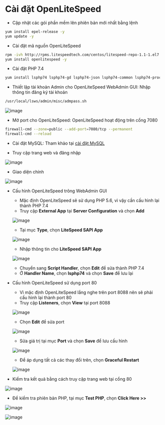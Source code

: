 # Cài đặt OpenLiteSpeed
- Cập nhật các gói phần mềm lên phiên bản mới nhất bằng lệnh

```sh
yum install epel-release -y
yum update -y
```

- Cài đặt mã nguồn OpenLiteSpeed

```sh
rpm -ivh http://rpms.litespeedtech.com/centos/litespeed-repo-1.1-1.el7.noarch.rpm
yum install openlitespeed -y
```

- Cài đặt PHP 7.4

```sh
yum install lsphp74 lsphp74-gd lsphp74-json lsphp74-common lsphp74-process lsphp74-mbstring lsphp74-mysqlnd lsphp74-xml lsphp74-opcache lsphp74-mcrypt lsphp74-pdo lsphp74-imap lsphp74-bcmath lsphp74-pecl-memcache lsphp74-pecl-memcached lsphp74-pecl-redis lsphp74-pgsql lsphp74-zip -y
```

- Thiết lập tài khoản Admin cho OpenLiteSpeed WebAdmin GUI: Nhập thông tin đăng ký tài khoản

```sh
/usr/local/lsws/admin/misc/admpass.sh
```

![image](./image/OLS%201.png)

- Mở port cho OpenLiteSpeed: OpenLiteSpeed hoạt động trên cổng 7080

```sh
firewall-cmd --zone=public --add-port=7080/tcp --permanent
firewall-cmd --reload
```

- Cài đặt MySQL: Tham khảo tại [cài đặt MySQL](https://github.com/quyen0508/thuctap-NhanHoa/blob/main/LAMP/LAMP.md#c%C3%A0i-%C4%91%E1%BA%B7t-mysql)

- Truy cập trang web và đăng nhập

![image](./image/OLS%202.png)

- Giao diện chính

![image](./image/OLS%203.png)

- Cấu hình OpenLiteSpeed trông WebAdmin GUI
    - Mặc định OpenLiteSpeed sẽ sử dụng PHP 5.6, vì vậy cần cấu hình lại thành PHP 7.4
    - Truy cập **External App** tại **Server Configuration** và chọn **Add**
    
    ![image](./image/OLS%204.png)
    - Tại mục **Type**, chọn **LiteSpeed SAPI App**

    ![image](./image/OLS%205.png)
    - Nhập thông tin cho **LiteSpeed SAPI App**

    ![image](./image/OLS%206.png)
    - Chuyển sang **Script Handler**, chọn **Edit** để sửa thành PHP 7.4
    - Ở **Handler Name**, chọn **lsphp74** và chọn **Save** để lưu lại

- Cấu hình OpenLiteSpeed sử dụng port 80
    - Vì mặc định OpenLiteSpeed lắng nghe trên port 8088 nên sẽ phải cấu hình lại thành port 80
    - Truy cập **Listeners**, chọn **View** tại port 8088

    ![image](./image/OLS%207.png)
    - Chọn **Edit** để sửa port

    ![image](./image/OLS%208.png)
    - Sửa giá trị tại mục **Port** và chọn **Save** để lưu cấu hình

    ![image](./image/OLS%209.png)
    - Để áp dụng tất cả các thay đổi trên, chọn **Graceful Restart**

    ![image](./image/OLS%2010.png)

- Kiểm tra kết quả bằng cách truy cập trang web tại cổng 80

![image](./image/OLS%2011.png)

- Để kiểm tra phiên bản PHP, tại mục **Test PHP**, chọn **Click Here >>**

![image](./image/OLS%2012.png)

![image](./image/OLS%2013.png)